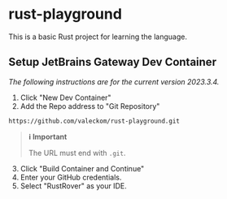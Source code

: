 # rust-playground

This is a basic Rust project for learning the language.

## Setup JetBrains Gateway Dev Container

*The following instructions are for the current version 2023.3.4.*

1. Click "New Dev Container"
2. Add the Repo address to "Git Repository"

```text
https://github.com/valeckom/rust-playground.git
```

> **ℹ️ Important** 
> 
> The URL must end with `.git`.

3. Click "Build Container and Continue"
4. Enter your GitHub credentials.
5. Select "RustRover" as your IDE.